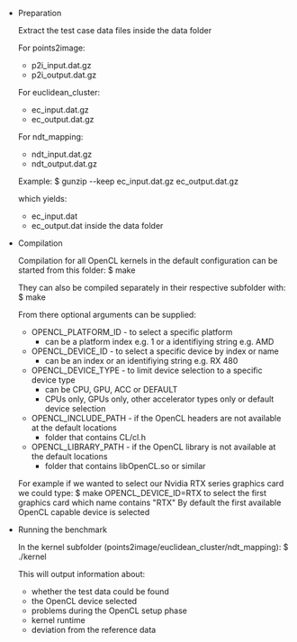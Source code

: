 * Preparation

  Extract the test case data files inside the data folder

  For points2image:
  * p2i_input.dat.gz
  * p2i_output.dat.gz

  For euclidean_cluster:
  * ec_input.dat.gz
  * ec_output.dat.gz

  For ndt_mapping:
  * ndt_input.dat.gz
  * ndt_output.dat.gz

  Example:
  $ gunzip --keep ec_input.dat.gz ec_output.dat.gz

  which yields:
  * ec_input.dat
  * ec_output.dat
  inside the data folder

* Compilation

  Compilation for all OpenCL kernels in the default configuration can be started from this folder:
  $ make

  They can also be compiled separately in their respective subfolder with:
  $ make

  From there optional arguments can be supplied:
  * OPENCL_PLATFORM_ID - to select a specific platform
    - can be a platform index e.g. 1 or a identifiying string e.g. AMD
  * OPENCL_DEVICE_ID - to select a specific device by index or name
    - can be an index or an identifiying string e.g. RX 480
  * OPENCL_DEVICE_TYPE - to limit device selection to a specific device type
    - can be CPU, GPU, ACC or DEFAULT
    - CPUs only, GPUs only, other accelerator types only or default device selection
  * OPENCL_INCLUDE_PATH - if the OpenCL headers are not available at the default locations
    - folder that contains CL/cl.h
  * OPENCL_LIBRARY_PATH - if the OpenCL library is not available at the default locations
    - folder that contains libOpenCL.so or similar

  For example if we wanted to select our Nvidia RTX series graphics card we could type:
  $ make OPENCL_DEVICE_ID=RTX
  to select the first graphics card which name contains "RTX"
  By default the first available OpenCL capable device is selected

* Running the benchmark

  In the kernel subfolder (points2image/euclidean_cluster/ndt_mapping):
  $ ./kernel

  This will output information about:
  * whether the test data could be found
  * the OpenCL device selected
  * problems during the OpenCL setup phase
  * kernel runtime
  * deviation from the reference data
